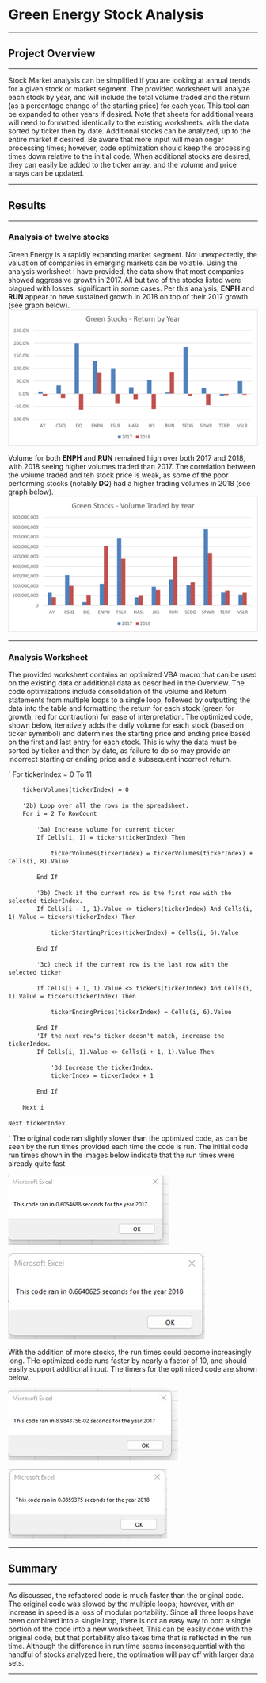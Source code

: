 # Green Energy Stock Analysis

---
## Project Overview

---
Stock Market analysis can be simplified if you are looking at annual trends for a given stock or market segment. The provided worksheet will analyze each stock by year, and will include the total volume traded and the return (as a percentage change of the starting price) for each year. This tool can be expanded to other years if desired. Note that sheets for additional years will need to formatted identically to the existing worksheets, with the data sorted by ticker then by date.  Additional stocks can be analyzed, up to the entire market if desired. Be aware that more input will mean onger processing times; however, code optimization should keep the processing times down relative to the initial code. When additional stocks are desired, they can easily be added to the ticker array, and the volume and price arrays can be updated.

---
## Results

---
### Analysis of twelve stocks

Green Energy is a rapidly expanding market segment. Not unexpectedly, the valuation of companies in emerging markets can be  volatile. Using the analysis worksheet I have provided, the data show that most companies showed aggressive growth in 2017. All but two of the stocks listed were plagued with losses, significant in some cases. Per this analysis, **ENPH** and **RUN** appear to have sustained growth in 2018 on top of their 2017 growth (see graph below).   
![Return by Year](https://github.com/jaime-mclean/stock-analysis/blob/main/Resources/ReturnByYear.png)

Volume for both **ENPH** and **RUN** remained high over both 2017 and 2018, with 2018 seeing higher volumes traded than 2017. The correlation between the volume traded and teh stock price is weak, as some of the poor performing stocks (notably **DQ**) had a higher trading volumes in 2018 (see graph below). 
![Volume Traded by Year](https://github.com/jaime-mclean/stock-analysis/blob/main/Resources/VolumeTradedByYear.png)

---
### Analysis Worksheet

The provided worksheet contains an optimized VBA macro that can be used on the existing data or additional data as described in the Overview. The code optimizations include consolidation of the volume and Return statements from multiple loops to a single loop, followed by outputting the data into the table and formatting the return for each stock (green for growth, red for contraction) for ease of interpretation. The optimized code, shown below, iteratively adds the daily volume for each stock (based on ticker symmbol) and determines the starting price and ending price based on the first and last entry for each stock. This is why the data must be sorted by ticker and then by date, as failure to do so may provide an incorrect starting or ending price and a subsequent incorrect return. 

` 
For tickerIndex = 0 To 11
        
        tickerVolumes(tickerIndex) = 0
        
        '2b) Loop over all the rows in the spreadsheet.
        For i = 2 To RowCount
    
            '3a) Increase volume for current ticker
            If Cells(i, 1) = tickers(tickerIndex) Then
        
                tickerVolumes(tickerIndex) = tickerVolumes(tickerIndex) + Cells(i, 8).Value
            
            End If
        
            '3b) Check if the current row is the first row with the selected tickerIndex.
            If Cells(i - 1, 1).Value <> tickers(tickerIndex) And Cells(i, 1).Value = tickers(tickerIndex) Then
            
                tickerStartingPrices(tickerIndex) = Cells(i, 6).Value
            
            End If
        
            '3c) check if the current row is the last row with the selected ticker
        
            If Cells(i + 1, 1).Value <> tickers(tickerIndex) And Cells(i, 1).Value = tickers(tickerIndex) Then
            
                tickerEndingPrices(tickerIndex) = Cells(i, 6).Value
                
            End If
            'If the next row's ticker doesn't match, increase the tickerIndex.
            If Cells(i, 1).Value <> Cells(i + 1, 1).Value Then
            
                '3d Increase the tickerIndex.
                tickerIndex = tickerIndex + 1
            
            End If
    
        Next i
        
    Next tickerIndex
`
The original code ran slightly slower than the optimized code, as can be seen by the run times provided each time the code is run. The initial code run times shown in the images below indicate that the run times were already quite fast. 

![2017 initial Run time](Resources/Initial_Analysis_2017.jpg)

![2018 initial Run time](Resources/Initial_Analysis_2018.jpg)

With the addition of more stocks, the run times could become increasingly long. THe optimized code runs faster by nearly a factor of 10, and should easily support additional input. The timers for the optimized code are shown below.

![2017 refactored run time](Resources/Refactored_Analysis_2017.jpg)

![2018 refactored run time](Resources/Refactored_Analysis_2018.jpg)

---
## Summary

---
As discussed, the refactored code is much faster than the original code. The original code was slowed by the multiple loops; however, with an increase in speed is a loss of modular portability. Since all three loops have been combined into a single loop, there is not an easy way to port a single portion of the code into a new worksheet. This can be easily done with the original code, but that portability also takes time that is reflected in the run time. Although the difference in run time seems inconsequential with the handful of stocks analyzed here, the optimation will pay off with larger data sets.

---
